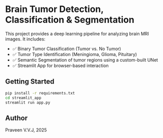 # Brain Tumor Detection, Classification & Segmentation

This project provides a deep learning pipeline for analyzing brain MRI images. It includes:

- ✅ Binary Tumor Classification (Tumor vs. No Tumor)
- ✅ Tumor Type Identification (Meningioma, Glioma, Pituitary)
- ✅ Semantic Segmentation of tumor regions using a custom-built UNet
- ✅ Streamlit App for browser-based interaction

## Getting Started

```bash
pip install -r requirements.txt
cd streamlit_app
streamlit run app.py
```

## Author
Praveen V.V.J, 2025

